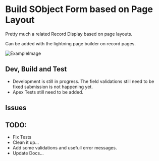 # Build SObject Form based on Page Layout

Pretty much a related Record Display based on page layouts.

Can be added with the lightning page builder on record pages. 

![ExampleImage](https://github.com/Rehket/SFDCLayoutBasedInputForm/blob/master/docs/example_generated_form.png?raw=true)

## Dev, Build and Test
- Development is still in progress. The field validations still need to be fixed submission is not happening yet.
- Apex Tests still need to be added.

## Issues

## TODO:
- Fix Tests
- Clean it up...
- Add some validations and usefull error messages.
- Update Docs...